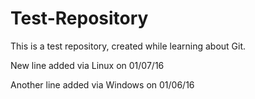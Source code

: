 # Test-Repository
This is a test repository, created while learning about Git.

New line added via Linux on 01/07/16

Another line added via Windows on 01/06/16
